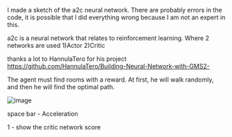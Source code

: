 I made a sketch of the a2c neural network.
There are probably errors in the code, it is possible that I did everything wrong because I am not an expert in this.

a2c is a neural network that relates to reinforcement learning. Where 2 networks are used 1)Actor 2)Critic

thanks a lot to HannulaTero for his project https://github.com/HannulaTero/Building-Neural-Network-with-GMS2-

The agent must find rooms with a reward. At first, he will walk randomly, and then he will find the optimal path.

![image](https://github.com/wurik1337/neural-a2c-experiment/assets/54418600/555fffb4-1280-4200-ad29-df80c353c0af)


space bar - Acceleration

1 - show the critic network score

